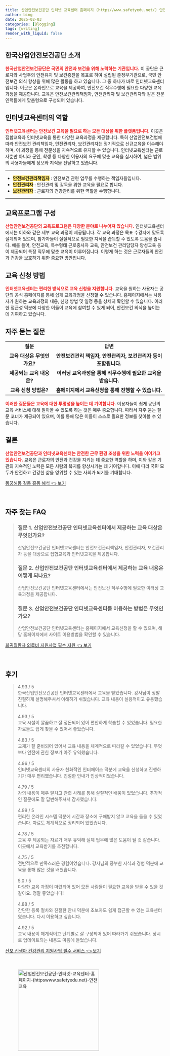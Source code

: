```yaml
---
title: 산업안전보건공단 인터넷 교육센터 홈페이지 (https//www.safetyedu.net/) 안전교육
author: bing
date: 2025-02-03
categories: [Blogging]
tags: [writing]
render_with_liquid: false
---
```



<h2 id='한국산업안전보건공단_소개'>한국산업안전보건공단 소개</h2>

<p><b><span style="color: #ee2323;">한국산업안전보건공단은 국민의 안전과 보건을 위해 노력하는 기관입니다.</span></b> 이 공단은 근로자와 사업주의 안전유지 및 보건증진을 목표로 하여 설립된 준정부기관으로, 국민 안전보건 의식 향상을 위해 많은 활동을 하고 있습니다. 그 중 하나가 바로 인터넷교육센터입니다. 이곳은 온라인으로 교육을 제공하여, 안전보건 직무수행에 필요한 다양한 교육과정을 제공합니다. 교육은 안전보건관리책임자, 안전관리자 및 보건관리자와 같은 전문 인력들에게 맞춤형으로 구성되어 있습니다.</p>

<h2 id='인터넷교육센터의_역할'>인터넷교육센터의 역할</h2>

<p><b><span style="color: #ee2323;">인터넷교육센터는 안전보건 교육을 필요로 하는 모든 대상을 위한 플랫폼입니다.</span></b> 이곳은 집합교육과 인터넷교육을 통한 다양한 교육과정을 제공합니다. 특히 산업안전보건법에 따라 안전보건 관리책임자, 안전관리자, 보건관리자는 정기적으로 신규교육을 이수해야 하며, 이 과정을 통해 전문성을 지속적으로 유지할 수 있습니다. 인터넷교육센터는 근로자뿐만 아니라 군인, 학생 등 다양한 이용자의 요구에 맞춘 교육을 실시하여, 넓은 범위의 사용자들에게 정보와 지식을 전달하고 있습니다.</p>

<hr />

<ul>
    <li><b><span style="background-color: #ffe066;">안전보건관리책임자</span></b> : 안전보건 관련 업무를 수행하는 책임자들입니다.</li>
    <li><b><span style="background-color: #ffe066;">안전관리자</span></b> : 안전관리 및 감독을 위한 교육을 필요로 합니다.</li>
    <li><b><span style="background-color: #ffe066;">보건관리자</span></b> : 근로자의 건강관리를 위한 역할을 수행합니다.</li>
</ul>

<hr />

<h2 id='교육프로그램_구성'>교육프로그램 구성</h2>

<p><b><span style="color: #ee2323;">산업안전보건공단의 교육프로그램은 다양한 분야로 나누어져 있습니다.</span></b> 인터넷교육센터에서는 이하와 같은 세부 교육 과정이 제공됩니다. 각 교육 과정은 목표 수강자에 맞도록 설계되어 있으며, 참가자들이 실질적으로 필요한 지식을 습득할 수 있도록 도움을 줍니다. 예를 들어, 안전교육, 특수형태 근로종사자 교육, 안전보건 관리담당자 양성교육 등이 제공되어 특정 직무에 맞춘 교육이 이루어집니다. 이렇게 하는 것은 근로자들의 안전과 건강을 보호하기 위한 중요한 방안입니다.</p>

<h2 id='교육_신청_방법'>교육 신청 방법</h2>

<p><b><span style="color: #ee2323;">인터넷교육센터는 편리한 방식으로 교육 신청을 지원합니다.</span></b> 교육을 원하는 사용자는 공단의 공식 홈페이지를 통해 쉽게 교육과정을 신청할 수 있습니다. 홈페이지에서는 사용자가 원하는 교육과정의 내용, 신청 방법 및 일정 등을 상세히 확인할 수 있습니다. 이러한 접근성 덕분에 다양한 이들이 교육에 참여할 수 있게 되어, 안전보건 의식을 높이는 데 기여하고 있습니다.</p>

<h2 id='자주_묻는_질문'>자주 묻는 질문</h2>

<table>
    <tr>
        <td style="text-align: center; height: 17px;"><b>질문</b></td>
        <td style="text-align: center; height: 17px;"><b>답변</b></td>
    </tr>
    <tr>
        <td style="text-align: center; height: 17px;"><b>교육 대상은 무엇인가요?</b></td>
        <td style="text-align: center; height: 17px;"><b>안전보건관리 책임자, 안전관리자, 보건관리자 등이 포함됩니다.</b></td>
    </tr>
    <tr>
        <td style="text-align: center; height: 17px;"><b>제공되는 교육 내용은?</b></td>
        <td style="text-align: center; height: 17px;"><b>이러닝 교육과정을 통해 직무수행에 필요한 교육을 받습니다.</b></td>
    </tr>
    <tr>
        <td style="text-align: center; height: 17px;"><b>교육 신청 방법은?</b></td>
        <td style="text-align: center; height: 17px;"><b>홈페이지에서 교육신청을 통해 진행할 수 있습니다.</b></td>
    </tr>
</table>

<p><b><span style="color: #ee2323;">이러한 질문들은 교육에 대한 투명성을 높이는 데 기여합니다.</span></b> 이용자들이 쉽게 공단의 교육 서비스에 대해 알아볼 수 있도록 하는 것은 매우 중요합니다. 따라서 자주 묻는 질문 코너가 제공되어 있으며, 이를 통해 많은 이들이 스스로 필요한 정보를 찾아볼 수 있습니다.</p>

<h2 id='결론'>결론</h2>

<p><b><span style="color: #ee2323;">산업안전보건공단과 인터넷교육센터는 안전한 근무 환경 조성을 위한 노력을 이어가고 있습니다.</span></b> 교육은 근로자의 안전과 건강을 지키는 데 중요한 역할을 하며, 이와 같은 기관의 지속적인 노력은 모든 사람의 복지를 향상시키는 데 기여합니다. 이에 따라 국민 모두가 안전하고 건강한 삶을 영위할 수 있는 사회가 되기를 기대합니다.</p>


<p><a class="click-button" title="똥꿈해몽 길몽 흉몽 해석" href="https://afficreate.github.io/posts/%EB%98%A5%EA%BF%88%ED%95%B4%EB%AA%BD-%EA%B8%B8%EB%AA%BD-%ED%9D%89%EB%AA%BD-%ED%95%B4%EC%84%9D/" rel="dofollow">똥꿈해몽 길몽 흉몽 해석 👈 보기</a></p><br>
<h2 id='자주_찾는_FAQ'>자주 찾는 FAQ</h2>
<div itemscope="" itemtype="https://schema.org/FAQPage">
<blockquote>
<div itemscope="" itemprop="mainEntity" itemtype="https://schema.org/Question">
<h3 itemprop="name">질문 1. 산업안전보건공단 인터넷교육센터에서 제공하는 교육 대상은 무엇인가요?</h3>
<div itemscope="" itemprop="acceptedAnswer" itemtype="https://schema.org/Answer">
<span itemprop="text">
<p>산업안전보건공단 인터넷교육센터는 안전보건관리책임자, 안전관리자, 보건관리자 등을 대상으로 집합교육과 인터넷교육을 제공합니다.</p>
</span>
</div>
</div>
<div itemscope="" itemprop="mainEntity" itemtype="https://schema.org/Question">
<h3 itemprop="name">질문 2. 산업안전보건공단 인터넷교육센터에서 제공하는 교육 내용은 어떻게 되나요?</h3>
<div itemscope="" itemprop="acceptedAnswer" itemtype="https://schema.org/Answer">
<span itemprop="text">
<p>산업안전보건공단 인터넷교육센터에서는 안전보건 직무수행에 필요한 이러닝 교육과정을 제공합니다.</p>
</span>
</div>
</div>
<div itemscope="" itemprop="mainEntity" itemtype="https://schema.org/Question">
<h3 itemprop="name">질문 3. 산업안전보건공단 인터넷교육센터를 이용하는 방법은 무엇인가요?</h3>
<div itemscope="" itemprop="acceptedAnswer" itemtype="https://schema.org/Answer">
<span itemprop="text">
<p>산업안전보건공단 인터넷교육센터는 홈페이지에서 교육신청을 할 수 있으며, 해당 홈페이지에서 사이트 이용방법을 확인할 수 있습니다.</p>
</span>
</div>
</div>
</blockquote>
</div>
<p><a class="click-button" title="희귀질환자 의료비 지원사업 필수 지원" href="https://afficreate.github.io/posts/%ED%9D%AC%EA%B7%80%EC%A7%88%ED%99%98%EC%9E%90-%EC%9D%98%EB%A3%8C%EB%B9%84-%EC%A7%80%EC%9B%90%EC%82%AC%EC%97%85-%ED%95%84%EC%88%98-%EC%A7%80%EC%9B%90/" rel="dofollow">희귀질환자 의료비 지원사업 필수 지원 👈 보기</a></p><br>
<h2 id='후기'>후기</h2>
<div itemscope itemtype="https://schema.org/Product">
  <blockquote>
  <div itemprop="review" itemscope itemtype="https://schema.org/Review">
      <div itemprop="reviewRating" itemscope itemtype="https://schema.org/Rating"> <span itemprop="ratingValue">4.93</span> / <span itemprop="bestRating">5</span> </div>
      <span itemprop="reviewBody">한국산업안전보건공단 인터넷교육센터에서 교육을 받았습니다. 강사님이 정말 친절하게 설명해주셔서 이해하기 쉬웠습니다. 교육 내용이 실용적이고 유용했습니다.</span>
  </div>
  <br>
  <div itemprop="review" itemscope itemtype="https://schema.org/Review">
      <div itemprop="reviewRating" itemscope itemtype="https://schema.org/Rating"> <span itemprop="ratingValue">4.93</span> / <span itemprop="bestRating">5</span> </div>
      <span itemprop="reviewBody">교육 시설이 깔끔하고 잘 정돈되어 있어 편안하게 학습할 수 있었습니다. 필요한 자료들도 쉽게 찾을 수 있어서 좋았습니다.</span>
  </div>
  <br>
  <div itemprop="review" itemscope itemtype="https://schema.org/Review">
      <div itemprop="reviewRating" itemscope itemtype="https://schema.org/Rating"> <span itemprop="ratingValue">4.83</span> / <span itemprop="bestRating">5</span> </div>
      <span itemprop="reviewBody">교재가 잘 준비되어 있어서 교육 내용을 체계적으로 따라갈 수 있었습니다. 무엇보다 안전에 관한 정보가 아주 유익했습니다.</span>
  </div>
  <br>
  <div itemprop="review" itemscope itemtype="https://schema.org/Review">
      <div itemprop="reviewRating" itemscope itemtype="https://schema.org/Rating"> <span itemprop="ratingValue">4.96</span> / <span itemprop="bestRating">5</span> </div>
      <span itemprop="reviewBody">인터넷교육센터의 사용자 친화적인 인터페이스 덕분에 교육을 신청하고 진행하기가 매우 편리했습니다. 친절한 안내가 인상적이었습니다.</span>
  </div>
  <br>
  <div itemprop="review" itemscope itemtype="https://schema.org/Review">
      <div itemprop="reviewRating" itemscope itemtype="https://schema.org/Rating"> <span itemprop="ratingValue">4.79</span> / <span itemprop="bestRating">5</span> </div>
      <span itemprop="reviewBody">강의 내용이 매우 알차고 관련 사례를 통해 실질적인 배움이 있었습니다. 추가적인 질문에도 잘 답변해주셔서 감사했습니다.</span>
  </div>
  <br>
  <div itemprop="review" itemscope itemtype="https://schema.org/Review">
      <div itemprop="reviewRating" itemscope itemtype="https://schema.org/Rating"> <span itemprop="ratingValue">4.99</span> / <span itemprop="bestRating">5</span> </div>
      <span itemprop="reviewBody">편리한 온라인 시스템 덕분에 시간과 장소에 구애받지 않고 교육을 들을 수 있었습니다. 자료도 체계적으로 정리되어 있었습니다.</span>
  </div>
  <br>
  <div itemprop="review" itemscope itemtype="https://schema.org/Review">
      <div itemprop="reviewRating" itemscope itemtype="https://schema.org/Rating"> <span itemprop="ratingValue">4.78</span> / <span itemprop="bestRating">5</span> </div>
      <span itemprop="reviewBody">교육 후 제공되는 자료가 매우 유익해 실제 업무에 많은 도움이 될 것 같습니다. 이곳에서 교육받기를 추천합니다.</span>
  </div>
  <br>
  <div itemprop="review" itemscope itemtype="https://schema.org/Review">
      <div itemprop="reviewRating" itemscope itemtype="https://schema.org/Rating"> <span itemprop="ratingValue">4.75</span> / <span itemprop="bestRating">5</span> </div>
      <span itemprop="reviewBody">전반적으로 만족스러운 경험이었습니다. 강사님의 풍부한 지식과 경험 덕분에 교육을 통해 많은 것을 배웠습니다.</span>
  </div>
  <br>
  <div itemprop="review" itemscope itemtype="https://schema.org/Review">
      <div itemprop="reviewRating" itemscope itemtype="https://schema.org/Rating"> <span itemprop="ratingValue">5.0</span> / <span itemprop="bestRating">5</span> </div>
      <span itemprop="reviewBody">다양한 교육 과정이 마련되어 있어 모든 사람들이 필요한 교육을 받을 수 있을 것 같아요. 정말 좋았습니다!</span>
  </div>
  <br>
  <div itemprop="review" itemscope itemtype="https://schema.org/Review">
      <div itemprop="reviewRating" itemscope itemtype="https://schema.org/Rating"> <span itemprop="ratingValue">4.88</span> / <span itemprop="bestRating">5</span> </div>
      <span itemprop="reviewBody">간단한 등록 절차와 친절한 안내 덕분에 초보자도 쉽게 접근할 수 있는 교육센터였습니다. 다시 이용하고 싶습니다.</span>
  </div>
  <br>
  <div itemprop="review" itemscope itemtype="https://schema.org/Review">
      <div itemprop="reviewRating" itemscope itemtype="https://schema.org/Rating"> <span itemprop="ratingValue">4.92</span> / <span itemprop="bestRating">5</span> </div>
      <span itemprop="reviewBody">교육 내용이 체계적이고 단계별로 잘 구성되어 있어 따라가기 쉬웠습니다. 상시로 업데이트되는 내용도 마음에 들었습니다.</span>
  </div>
  </blockquote>
</div>
<p><a class="click-button" title="산모 신생아 건강관리 지원사업 필수 서비스" href="https://afficreate.github.io/posts/%EC%82%B0%EB%AA%A8-%EC%8B%A0%EC%83%9D%EC%95%84-%EA%B1%B4%EA%B0%95%EA%B4%80%EB%A6%AC-%EC%A7%80%EC%9B%90%EC%82%AC%EC%97%85-%ED%95%84%EC%88%98-%EC%84%9C%EB%B9%84%EC%8A%A4/" rel="dofollow">산모 신생아 건강관리 지원사업 필수 서비스 👈 보기</a></p><br>
<figure class="image"><img src="https://afficreate.github.io/assets/img/thumbnail/산업안전보건공단-인터넷-교육센터-홈페이지-(httpswww.safetyedu.net)-안전교육.webp" alt="산업안전보건공단-인터넷-교육센터-홈페이지-(httpswww.safetyedu.net)-안전교육" width="256" height="256"></figure>